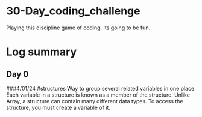 # 30-Day_coding_challenge
Playing this discipline game of coding. Its going to be fun.

# Log summary
## Day 0
###4/01/24
#structures
Way to group several related variables in one place.
Each variable in a structure is known as a member of the structure.
Unlike Array, a structure can contain many different data types.
To access the structure, you must create a variable of it.
